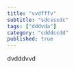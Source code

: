 ```yaml
---
title: "vvdfffv"
subtitle: "sdcsssdc"
tags: ["dddvda"]
category: "cdddccdd"
published: true
---
```


dvdddvvd
